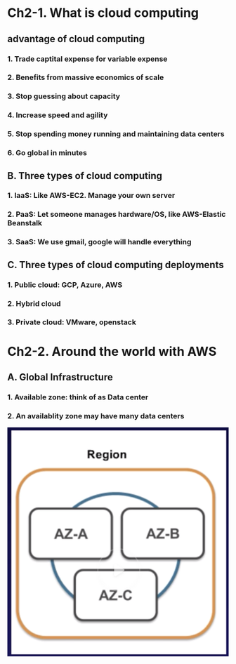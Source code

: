 # Ch2-1.  What is cloud computing
## advantage of cloud computing
###     1. Trade captital expense for variable expense
###     2. Benefits from massive economics of scale
###     3. Stop guessing about capacity
###     4. Increase speed and agility
###     5. Stop spending money running and maintaining data centers
###     6. Go global in minutes
##  B. Three types of cloud computing
###     1. IaaS: Like AWS-EC2. Manage your own server
###     2. PaaS: Let someone manages hardware/OS, like AWS-Elastic Beanstalk
###     3. SaaS: We use gmail, google will handle everything
##  C. Three types of cloud computing deployments
###     1. Public cloud: GCP, Azure, AWS
###     2. Hybrid cloud
###     3. Private cloud: VMware, openstack
# Ch2-2. Around the world with AWS
##  A. Global Infrastructure
###     1. Available zone: think of as Data center
###     2. An availablity zone may have many data centers
![image](https://github.com/chialin-liu/AWS_StudyPlan/blob/master/CloudPractitioner/AZRegion.png)
     
     
